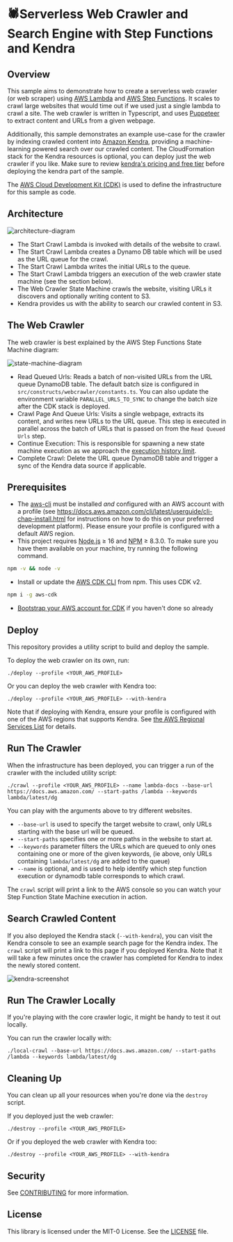# 🕷Serverless Web Crawler and Search Engine with Step Functions and Kendra

## Overview
This sample aims to demonstrate how to create a serverless web crawler (or web scraper) using [AWS Lambda](https://aws.amazon.com/lambda/) and [AWS Step Functions](https://aws.amazon.com/step-functions/).
It scales to crawl large websites that would time out if we used just a single lambda to crawl a site. The web crawler is written in
Typescript, and uses [Puppeteer](https://github.com/puppeteer/puppeteer) to extract content and URLs from a given webpage.

Additionally, this sample demonstrates an example use-case for the crawler by indexing crawled content into [Amazon Kendra](https://aws.amazon.com/kendra/), providing
a machine-learning powered search over our crawled content. The CloudFormation stack for the Kendra resources is optional,
you can deploy just the web crawler if you like. Make sure to review [kendra's pricing and free tier](https://aws.amazon.com/kendra/pricing/)
before deploying the kendra part of the sample.

The [AWS Cloud Development Kit (CDK)](https://aws.amazon.com/cdk/) is used to define the infrastructure for this sample as code.

## Architecture

![architecture-diagram](.readme-resources/architecture.png)

* The Start Crawl Lambda is invoked with details of the website to crawl.
* The Start Crawl Lambda creates a Dynamo DB table which will be used as the URL queue for the crawl.
* The Start Crawl Lambda writes the initial URLs to the queue.
* The Start Crawl Lambda triggers an execution of the web crawler state machine (see the section below).
* The Web Crawler State Machine crawls the website, visiting URLs it discovers and optionally writing content to S3.
* Kendra provides us with the ability to search our crawled content in S3.

## The Web Crawler

The web crawler is best explained by the AWS Step Functions State Machine diagram:

![state-machine-diagram](.readme-resources/state-machine.png)

* Read Queued Urls: Reads a batch of non-visited URLs from the URL queue DynamoDB table. The default batch size is configured in `src/constructs/webcrawler/constants.ts`. You can also update the environment variable `PARALLEL_URLS_TO_SYNC` to change the batch size after the CDK stack is deployed.
* Crawl Page And Queue Urls: Visits a single webpage, extracts its content, and writes new URLs to the URL queue. This step is executed
in parallel across the batch of URLs that is passed on from the `Read Queued Urls` step.
* Continue Execution: This is responsible for spawning a new state machine execution as we approach the [execution history limit](https://docs.aws.amazon.com/step-functions/latest/dg/bp-history-limit.html).
* Complete Crawl: Delete the URL queue DynamoDB table and trigger a sync of the Kendra data source if applicable.

## Prerequisites

* The [aws-cli](https://docs.aws.amazon.com/cli/latest/userguide/cli-chap-install.html) must be installed *and* configured with an AWS account with a profile (see https://docs.aws.amazon.com/cli/latest/userguide/cli-chap-install.html for instructions on how to do this on your preferred development platform). Please ensure your profile is configured with a default AWS region.
* This project requires [Node.js](http://nodejs.org/) ≥ 16 and [NPM](https://npmjs.org/) ≥ 8.3.0.
To make sure you have them available on your machine, try running the following command.
```sh
npm -v && node -v
```
* Install or update the [AWS CDK CLI](https://docs.aws.amazon.com/cdk/latest/guide/getting_started.html#getting_started_install) from npm. This uses CDK v2.
```sh
npm i -g aws-cdk
```
* [Bootstrap your AWS account for CDK](https://docs.aws.amazon.com/cdk/latest/guide/bootstrapping.html) if you haven't done so already

## Deploy

This repository provides a utility script to build and deploy the sample.

To deploy the web crawler on its own, run:

`./deploy --profile <YOUR_AWS_PROFILE>`

Or you can deploy the web crawler with Kendra too:

`./deploy --profile <YOUR_AWS_PROFILE> --with-kendra`

Note that if deploying with Kendra, ensure your profile is configured with one of the AWS regions that supports Kendra. See [the AWS Regional Services List](https://aws.amazon.com/about-aws/global-infrastructure/regional-product-services/) for details.

## Run The Crawler

When the infrastructure has been deployed, you can trigger a run of the crawler with the included utility script:

`./crawl --profile <YOUR_AWS_PROFILE> --name lambda-docs --base-url https://docs.aws.amazon.com/ --start-paths /lambda --keywords lambda/latest/dg`

You can play with the arguments above to try different websites.

* `--base-url` is used to specify the target website to crawl, only URLs starting with the base url will be queued.
* `--start-paths` specifies one or more paths in the website to start at.
* `--keywords` parameter filters the URLs which are queued to only ones containing one or more of the given keywords, (ie above, only URLs containing `lambda/latest/dg`
are added to the queue)
* `--name` is optional, and is used to help identify which step function execution or dynamodb table corresponds to which crawl.

The `crawl` script will print a link to the AWS console so you can watch your Step Function State Machine execution in action.

## Search Crawled Content

If you also deployed the Kendra stack (`--with-kendra`), you can visit the Kendra console to see an example
search page for the Kendra index. The `crawl` script will print a link to this page if you deployed Kendra. Note that it will
take a few minutes once the crawler has completed for Kendra to index the newly stored content.

![kendra-screenshot](./.readme-resources/kendra-screenshot.png)

## Run The Crawler Locally

If you're playing with the core crawler logic, it might be handy to test it out locally.

You can run the crawler locally with:

`./local-crawl --base-url https://docs.aws.amazon.com/ --start-paths /lambda --keywords lambda/latest/dg`

## Cleaning Up

You can clean up all your resources when you're done via the `destroy` script.

If you deployed just the web crawler:

`./destroy --profile <YOUR_AWS_PROFILE>`

Or if you deployed the web crawler with Kendra too:

`./destroy --profile <YOUR_AWS_PROFILE> --with-kendra`

## Security

See [CONTRIBUTING](CONTRIBUTING.md#security-issue-notifications) for more information.

## License

This library is licensed under the MIT-0 License. See the [LICENSE](LICENSE) file.
